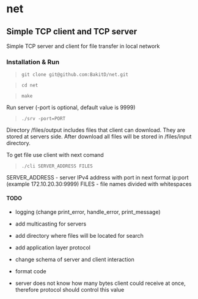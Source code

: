 # net


## Simple TCP client and TCP server

Simple TCP server and client for file transfer in local network


### Installation & Run

> `git clone git@github.com:BakitD/net.git`

> `cd net`

> `make`

Run server (-port is optional, default value is 9999)

> `./srv -port=PORT`


Directory /files/output includes files that client can
download. They are stored at servers side.
After download all files will be stored in /files/input directory.

To get file use client with next comand

> `./cli SERVER_ADDRESS FILES`

SERVER_ADDRESS - server IPv4 address with port in next format ip:port (example 172.10.20.30:9999)
FILES - file names divided with whitespaces





#### TODO

 - logging (change print_error, handle_error, print_message)
 - add multicasting for servers
 - add directory where files will be located for search
 - add application layer protocol
 - change schema of server and client interaction
 - format code

 - server does not know how many bytes client could receive at once,
 	therefore protocol should control this value
